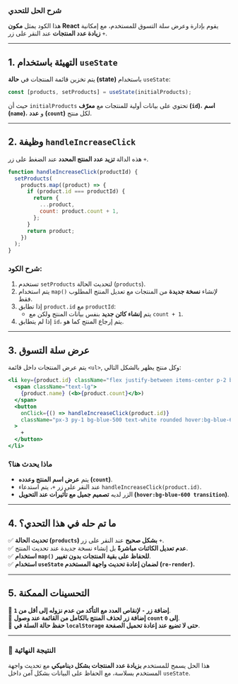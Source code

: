 ### **شرح الحل للتحدي**

هذا الكود يمثل **مكون React** يقوم بإدارة وعرض سلة التسوق للمستخدم، مع إمكانية **زيادة عدد المنتجات** عند النقر على زر `+`.

---

## **1. التهيئة باستخدام `useState`**
يتم تخزين قائمة المنتجات في **حالة (state)** باستخدام `useState`:

```jsx
const [products, setProducts] = useState(initialProducts);
```

حيث أن `initialProducts` تحتوي على بيانات أولية للمنتجات مع **معرّف (`id`)**، **اسم (`name`)**، و **عدد (`count`)** لكل منتج.

---

## **2. وظيفة `handleIncreaseClick`**
هذه الدالة **تزيد عدد المنتج المحدد** عند الضغط على زر `+`.

```jsx
function handleIncreaseClick(productId) {
  setProducts(
    products.map((product) => {
      if (product.id === productId) {
        return {
          ...product,
          count: product.count + 1,
        };
      }
      return product;
    })
  );
}
```

### **شرح الكود:**
1. تستخدم `setProducts` لتحديث الحالة (`products`).
2. يتم استخدام `map()` لإنشاء **نسخة جديدة** من المنتجات مع تعديل المنتج المطلوب فقط.
3. إذا تطابق `product.id` مع `productId`:
   - يتم **إنشاء كائن جديد** بنفس بيانات المنتج ولكن مع `count + 1`.
4. إذا لم يتطابق `id`، يتم إرجاع المنتج كما هو.

---

## **3. عرض سلة التسوق**
يتم عرض المنتجات داخل قائمة `<ul>`, وكل منتج يظهر بالشكل التالي:

```jsx
<li key={product.id} className="flex justify-between items-center p-2 border rounded">
  <span className="text-lg">
    {product.name} (<b>{product.count}</b>)
  </span>
  <button 
    onClick={() => handleIncreaseClick(product.id)}
    className="px-3 py-1 bg-blue-500 text-white rounded hover:bg-blue-600 transition"
  >
    +
  </button>
</li>
```

### **ماذا يحدث هنا؟**
- يتم **عرض اسم المنتج وعدده (`count`)**.
- عند النقر على زر `+`، يتم استدعاء `handleIncreaseClick(product.id)`.
- الزر لديه **تصميم جميل مع تأثيرات عند التحويل (`hover:bg-blue-600 transition`)**.

---

## **4. ما تم حله في هذا التحدي؟**
✅ **تحديث الحالة (`products`) بشكل صحيح** عند النقر على زر `+`.  
✅ **عدم تعديل الكائنات مباشرةً** بل إنشاء نسخة جديدة عند تحديث المنتج.  
✅ **استخدام `map()` للحفاظ على بقية المنتجات بدون تغيير**.  
✅ **استخدام `useState` لضمان إعادة تحديث واجهة المستخدم (`re-render`).**  

---

## **5. التحسينات الممكنة**
🚀 **إضافة زر `-` لإنقاص العدد مع التأكد من عدم نزوله إلى أقل من `1`**.  
🚀 **إضافة زر لحذف المنتج بالكامل من القائمة عند وصول `count` إلى `0`**.  
🚀 **حفظ حالة السلة في `localStorage` حتى لا تضيع عند إعادة تحميل الصفحة**.  

---

### **🎯 النتيجة النهائية**
هذا الحل يسمح للمستخدم **بزيادة عدد المنتجات بشكل ديناميكي** مع تحديث واجهة المستخدم بسلاسة، مع الحفاظ على البيانات بشكل آمن داخل `useState`.